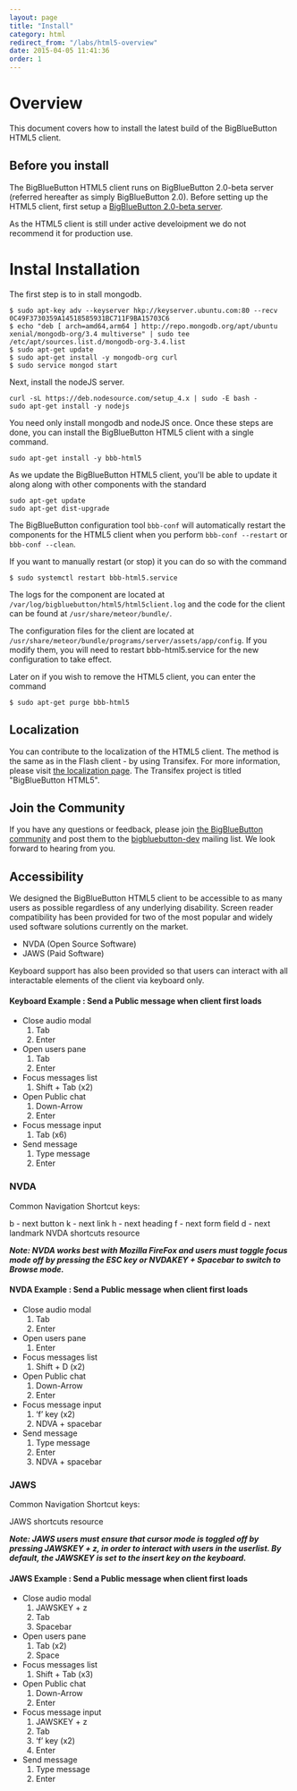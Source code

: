 ```yaml
---
layout: page
title: "Install"
category: html
redirect_from: "/labs/html5-overview"
date: 2015-04-05 11:41:36
order: 1
---
```



# Overview 

This document covers how to install the latest build of the BigBlueButton HTML5 client.


## Before you install

The BigBlueButton HTML5 client runs on BigBlueButton 2.0-beta server (referred hereafter as simply BigBlueButton 2.0).  Before setting up the HTML5 client, first setup a [BigBlueButton 2.0-beta server](/2.0/20install.html).  

As the HTML5 client is still under active develoipment we do not recommend it for production use.  

# Instal Installation

The first step is to in stall mongodb.  

~~~
$ sudo apt-key adv --keyserver hkp://keyserver.ubuntu.com:80 --recv 0C49F3730359A14518585931BC711F9BA15703C6
$ echo "deb [ arch=amd64,arm64 ] http://repo.mongodb.org/apt/ubuntu xenial/mongodb-org/3.4 multiverse" | sudo tee /etc/apt/sources.list.d/mongodb-org-3.4.list
$ sudo apt-get update
$ sudo apt-get install -y mongodb-org curl
$ sudo service mongod start
~~~

Next, install the nodeJS server.

~~~
curl -sL https://deb.nodesource.com/setup_4.x | sudo -E bash -
sudo apt-get install -y nodejs
~~~

You need only install mongodb and nodeJS once.  Once these steps are done, you can install the BigBlueButton HTML5 client with a single command.

~~~
sudo apt-get install -y bbb-html5
~~~

As we update the BigBlueButton HTML5 client, you'll be able to update it along along with other components with the standard

~~~
sudo apt-get update
sudo apt-get dist-upgrade
~~~

The BigBlueButton configuration tool `bbb-conf` will automatically restart the components for the HTML5 client when you perform `bbb-conf --restart` or `bbb-conf --clean`.

If you want to manually restart (or stop) it you can do so with the command

~~~
$ sudo systemctl restart bbb-html5.service
~~~

The logs for the component are located at `/var/log/bigbluebutton/html5/html5client.log` and the code for the client can be found at `/usr/share/meteor/bundle/`.

The configuration files for the client are located at `/usr/share/meteor/bundle/programs/server/assets/app/config`. If you modify them, you will need to restart bbb-html5.service for the new configuration to take effect.

Later on if you wish to remove the HTML5 client, you can enter the command

~~~
$ sudo apt-get purge bbb-html5
~~~


## Localization

You can contribute to the localization of the HTML5 client. The method is the same as in the Flash client - by using Transifex. For more information, please visit [the localization page](/dev/localization.html). The Transifex project is titled "BigBlueButton HTML5".

## Join the Community

If you have any questions or feedback, please join [the BigBlueButton community](https://bigbluebutton.org/support/community/) and post them to the [bigbluebutton-dev](https://groups.google.com/forum/#!forum/bigbluebutton-dev) mailing list.  We look forward to hearing from you.

## Accessibility

We designed the BigBlueButton HTML5 client to be accessible to as many users as possible regardless of any underlying disability. Screen reader compatibility has been provided for two of the most popular and widely used software solutions currently on the market.
 
  * NVDA (Open Source Software)
  * JAWS (Paid Software)

Keyboard support has also been provided so that users can interact with all interactable elements of the client via keyboard only.

#### Keyboard Example : Send a Public message when client first loads

* Close audio modal
  1. Tab
  2. Enter
* Open users pane
  1. Tab
  2. Enter
* Focus messages list
  1. Shift + Tab (x2)
* Open Public chat
  1. Down-Arrow
  2. Enter
* Focus message input
  1. Tab (x6)
* Send message
  1. Type message
  2. Enter


### NVDA 

Common Navigation Shortcut keys: 

b - next button
k - next link
h - next heading
f - next form field
d - next landmark
NVDA shortcuts resource

***Note: NVDA works best with Mozilla FireFox and users must toggle focus mode off by pressing the ESC key or NVDAKEY + Spacebar to switch to Browse mode.***

#### NVDA Example : Send a Public message when client first loads 

* Close audio modal
  1. Tab
  2. Enter
* Open users pane
  1. Enter
* Focus messages list
  1. Shift + D (x2)
* Open Public chat
  1. Down-Arrow
  2. Enter
* Focus message input
  1. ‘f’ key (x2)
  2. NDVA + spacebar
* Send message
  1. Type message
  2. Enter
  3. NDVA + spacebar


### JAWS

Common Navigation Shortcut keys:

JAWS shortcuts resource

***Note: JAWS users must ensure that cursor mode is toggled off by pressing JAWSKEY + z, in order to interact with users in the userlist. By default, the JAWSKEY is set to the insert key on the keyboard.***

#### JAWS Example : Send a Public message when client first loads

* Close audio modal
  1. JAWSKEY + z
  2. Tab
  3. Spacebar
* Open users pane
  1. Tab (x2)
  2. Space
* Focus messages list
  1. Shift + Tab (x3)
* Open Public chat
  1. Down-Arrow
  2. Enter
* Focus message input
  1. JAWSKEY + z
  2. Tab
  3. ‘f’ key (x2)
  4. Enter
* Send message
  1. Type message
  2. Enter
